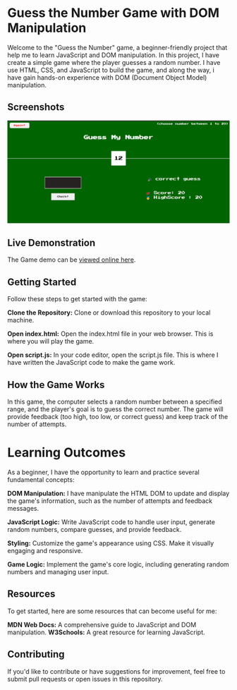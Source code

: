 # Guess the Number Game with DOM Manipulation
Welcome to the "Guess the Number" game, a beginner-friendly project that help me to learn JavaScript and DOM manipulation. In this project, I have create a simple game where the player guesses a random number. I have use HTML, CSS, and JavaScript to build the game, and along the way, i have gain hands-on experience with DOM (Document Object Model) manipulation.

## Screenshots
![Game Screenshot](game.png?raw=true 'Optional Title')

## Live Demonstration
The Game demo can be [viewed online here](https://guessthenamebyamar.netlify.app/).

## Getting Started
Follow these steps to get started with the game:

**Clone the Repository:** Clone or download this repository to your local machine.

**Open index.html:** Open the index.html file in your web browser. This is where you will play the game.

**Open script.js:** In your code editor, open the script.js file. This is where I have written the JavaScript code to make the game work.

## How the Game Works
In this game, the computer selects a random number between a specified range, and the player's goal is to guess the correct number. The game will provide feedback (too high, too low, or correct guess) and keep track of the number of attempts.

# Learning Outcomes
As a beginner, I have the opportunity to learn and practice several fundamental concepts:

**DOM Manipulation:** I have manipulate the HTML DOM to update and display the game's information, such as the number of attempts and feedback messages.

**JavaScript Logic:** Write JavaScript code to handle user input, generate random numbers, compare guesses, and provide feedback.

**Styling:** Customize the game's appearance using CSS. Make it visually engaging and responsive.

**Game Logic:** Implement the game's core logic, including generating random numbers and managing user input.

## Resources
To get started, here are some resources that can become useful for me:

**MDN Web Docs:** A comprehensive guide to JavaScript and DOM manipulation.
**W3Schools:** A great resource for learning JavaScript.

## Contributing
If you'd like to contribute or have suggestions for improvement, feel free to submit pull requests or open issues in this repository.
